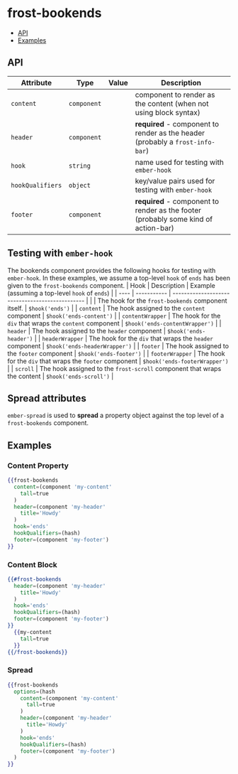 # frost-bookends <br />

 * [API](#api)
 * [Examples](#examples)

## API

| Attribute   | Type | Value | Description |
| ----------- | ---- | ----- | ----------- |
| `content` | `component` | | component to render as the content (when not using block syntax) |
| `header` | `component` | | **required** - component to render as the header (probably a `frost-info-bar`) |
| `hook` | `string` | | name used for testing with `ember-hook` |
| `hookQualifiers` | `object` | | key/value pairs used for testing with `ember-hook` |
| `footer` | `component` | | **required** - component to render as the footer (probably some kind of action-bar) |

## Testing with `ember-hook`
The bookends component provides the following hooks for testing with `ember-hook`. In these examples, we assume a
top-level `hook` of `ends` has been given to the `frost-bookends` component.
| Hook | Description | Example (assuming a top-level `hook` of `ends`) |
| ---- | ----------- | ----------------------------------------------- |
| | The hook for the `frost-bookends` component itself. | `$hook('ends')` |
| `content` | The hook assigned to the `content` component | `$hook('ends-content')` |
| `contentWrapper` | The hook for the `div` that wraps the `content` component | `$hook('ends-contentWrapper')` |
| `header` | The hook assigned to the `header` component | `$hook('ends-header')` |
| `headerWrapper` | The hook for the `div` that wraps the `header` component | `$hook('ends-headerWrapper')` |
| `footer` | The hook assigned to the `footer` component | `$hook('ends-footer')` |
| `footerWrapper` | The hook for the `div` that wraps the `footer` component | `$hook('ends-footerWrapper')` |
| `scroll` | The hook assigned to the `frost-scroll` component that wraps the content | `$hook('ends-scroll')` |

## Spread attributes
`ember-spread` is used to **spread** a property object against the top level of a `frost-bookends` component.  

## Examples

### Content Property

```handlebars
{{frost-bookends
  content=(component 'my-content'
    tall=true
  )
  header=(component 'my-header'
    title='Howdy'
  )
  hook='ends'
  hookQualifiers=(hash)
  footer=(component 'my-footer')
}}
```

### Content Block

```handlebars
{{#frost-bookends
  header=(component 'my-header'
    title='Howdy'
  )
  hook='ends'
  hookQualifiers=(hash)
  footer=(component 'my-footer')
}}
  {{my-content
    tall=true
  }}
{{/frost-bookends}}
```

### Spread

```handlebars
{{frost-bookends
  options=(hash
    content=(component 'my-content'
      tall=true
    )
    header=(component 'my-header'
      title='Howdy'
    )
    hook='ends'
    hookQualifiers=(hash)
    footer=(component 'my-footer')
  )
}}
```
